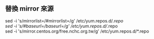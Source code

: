 ## 替換 mirror 來源

sed -i 's/mirrorlist=/#mirrorlist=/g' /etc/yum.repos.d/*.repo  
sed -i 's/#baseurl=/baseurl=/g' /etc/yum.repos.d/*.repo  
sed -i 's/mirror.centos.org/free.nchc.org.tw/g' /etc/yum.repos.d/*.repo  
